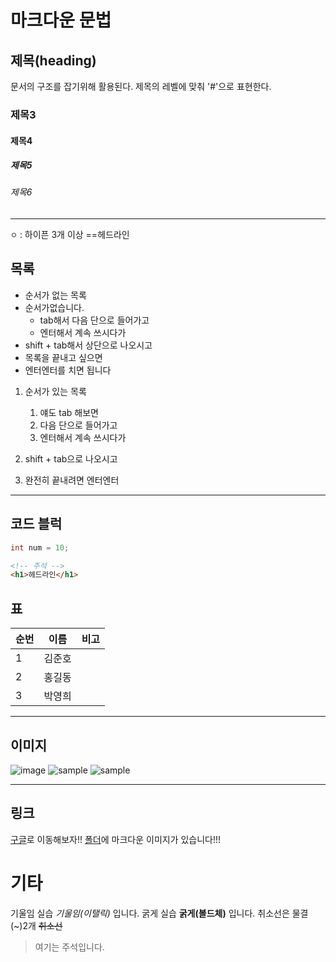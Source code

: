 # 마크다운 문법

## 제목(heading)

문서의 구조를 잡기위해 활용된다. 제목의 레벨에 맞춰 '#'으로 표현한다.

### 제목3

#### 제목4

##### 제목5

###### 제목6



---



` ㅇ `  : 하이픈 3개 이상 ==헤드라인

## 목록

- 순서가 없는 목록
- 순서가없습니다.
  - tab해서 다음 단으로 들어가고
  - 엔터해서 계속 쓰시다가
- shift + tab해서 상단으로 나오시고
- 목록을 끝내고 싶으면
- 엔터엔터를 치면 됩니다





1. 순서가 있는 목록
   1. 얘도  tab 해보면
   2. 다음 단으로 들어가고
   3. 엔터해서 계속 쓰시다가

2. shift + tab으로 나오시고
3. 완전히 끝내려면 엔터엔터

---



## 코드 블럭



```java
int num = 10;
```



```html
<!-- 주석 -->
<h1>헤드라인</h1>
```
## 표

| 순번 | 이름 | 비고 |
| :---|------|----|
|1|김준호||
|2|홍길동||
|3|박영희||

---

## 이미지

![image](https://picsum.photos/200/300)
![sample](gch04407\test1\sample.jpg)
![sample](.\tes1\sample.jpg)

---

## 링크

[구글](https://google.com)로 이동해보자!!
[폴더](./markdown.assets)에 마크다운 이미지가 있습니다!!!

# 기타

기울임 실습 *기울임(이탤릭)* 입니다.
굵게 실습 **굵게(볼드체)** 입니다.
취소선은 물결(~)2개 ~~취소선~~

> 여기는 주석입니다.
>
> >

